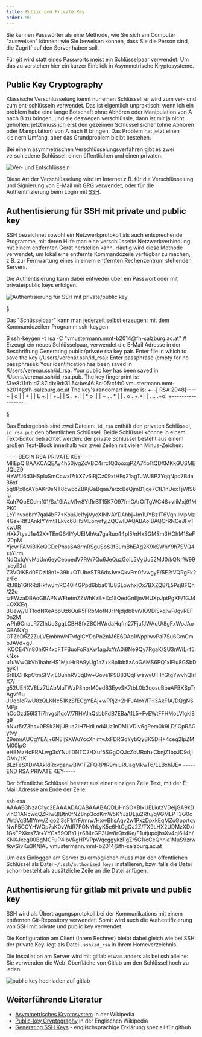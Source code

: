 ```yaml
---
title: Public und Private Key
order: 99
---
```


Sie kennen Passwörter als eine Methode, wie Sie sich am Computer "ausweisen" können:
wie Sie beweisen können, dass Sie die Person sind, die Zugriff auf den Server haben soll.

Für git wird statt eines Passworts meist ein Schlüsselpaar verwendet. Um
das zu verstehen hier ein kurzer Einblick in 
Asymmetrische Kryptosysteme.


## Public Key Cryptography

Klassische Verschlüsselung kennt nur einen Schlüssel: er wird
zum ver- und zum ent-schlüsseln verwendet.  Das ist eigentlich unpraktisch:
wenn ich ein problem habe eine lange Botschaft ohne Abhören oder Manipulation von A nach B zu bringen,
und sie deswegen verschlüssle, dann ist mir ja nicht geholfen: jetzt muss ich erst
den gezeimen Schlüssel sicher (ohne Abhören oder Manipulation) von A nach B bringen. Das Problem
hat jetzt einen kleinern Umfang, aber das Grundproblem bleibt bestehen.

Bei einem asymmetrischen Verschlüsselungsverfahren gibt es zwei verschiedene
Schlüssel: einen öffentlichen und einen privaten:

![Ver- und Entschlüsseln](/images/public_key_crypto.svg)

Diese Art der Verschlüsselung wird im Internet z.B. für die Verschlüsselung
und Signierung von E-Mail mit [GPG](https://de.wikipedia.org/wiki/GNU_Privacy_Guard) verwendet,
oder für die Authentifizierung beim Login mit [SSH](https://de.wikipedia.org/wiki/Ssh). 

## Authentisierung für SSH mit private und public key

SSH bezeichnet sowohl ein Netzwerkprotokoll als auch entsprechende Programme, 
mit deren Hilfe man eine verschlüsselte Netzwerkverbindung mit einem entfernten 
Gerät herstellen kann. Häufig wird diese Methode verwendet, um lokal eine entfernte 
Kommandozeile verfügbar zu machen, z.B. zur Fernwartung eines in einem entfernten Rechenzentrum stehenden Servers. 

Die Authentisierung kann dabei entweder über ein Passwort oder mit private/public keys erfolgen.

![Authentisierung für SSH mit private/public key](/images/ssh_login_with_public_key.svg)


§


Das "Schüsselpaar" kann man jederzeit selbst erzeugen: mit dem Kommandozeilen-Programm
ssh-keygen:

<shell caption="Erzeugung eines Schlüsselpaares">
$ ssh-keygen -t rsa -C "vmustermann.mmt-b2014@fh-salzburg.ac.at"
# Erzeugt ein neues Schlüsselpaar, verwendet die E-Mail Adresse in der Beschriftung
Generating public/private rsa key pair.
Enter file in which to save the key (/Users/verena/.ssh/id_rsa): 
Enter passphrase (empty for no passphrase):
Your identification has been saved in /Users/verena/.ssh/id_rsa.
Your public key has been saved in /Users/verena/.ssh/id_rsa.pub.
The key fingerprint is:
f3:e8:11:fb:d7:87:db:9d:31:54:be:46:8c:05:cf:b0 vmustermann.mmt-b2014@fh-salzburg.ac.at
The key's randomart image is:
+--[ RSA 2048]----+
|             o   |
|              *  |
|             E +.|
|              +..|
|        S    . +.|
|         *    o .|
|        + .  . * |
|       . o  . +.*|
|        . ..  .+o|
+-----------------+
</shell>

§


Das Endergebnis sind zwei Dateien: `id_rsa` enthält den privaten Schlüssel,
`id_rsa.pub` den öffentlichen Schlüssel.  Beide Schlüssel könnne in einem Text-Editor
betrachtet werden: der private Schlüssel besteht aus einem großen Text-Block
innerhalb von zwei Zeilen mit vielen Minus-Zeichen:


<plain caption="Beispiel für einen Privaten Schlüssel">
-----BEGIN RSA PRIVATE KEY-----
MIIEpQIBAAKCAQEAy4h50jvgZcVBC4rrc1Q3ooxgPZA74oTtQDXMKkGUSMEJQbZ9
HzWfJ6d3HSpluSmCcwxI7tkX7v6lRjCz09xtHFq21agTJWJ8P2YqqNpd7Bda36xf
5q8Px8cAYbAKr9sNT8cw6cZBKjGaBqaa7arzcBeQjmB1jqe7CtL1nUexTjWIS8iu
Xuh7QoECdmf01/Sx19lAzM1w8YtRrBT15K7O97fmGArOfTgWC48+vIiMxj91MPK0
LcYinvxdbrY7qaI4bF7+KouiJeIfyjVycXINNAYDAhbj+Im1UYBz1T6VqnIIMpMz
4Ga+Rtf3AnkIYYmtTLkvc68H5MEoryrtyjZQCwIDAQABAoIBAQCrRNCeJFyTxwUR
HXk7tyaJ1e42X+TEnG64lYyUElMhVa7gaRuo44pl5/nHxSGMSm3HOhM1SeFl70pM
YjcwlFAMiBlKeQCDePhssSA8rmRSguSpS3f3umBhEAg2K9kSWhY9h7SVQ4saYlrm
NdQxIqVvMaUm6eyCeopedV7RVr7Qu6JeQuzGoIL5VyUu52MJ0/kQNhW99jscyE2d
Z3VOIKBd0FCziI8n1+39b+OTUbeSTB6dxJweQkvFm0fvwgyE/5E2tVQRgFk2zrFc
RfJ8b1GfRRdHkfwJmRC40l4GPpd6bba01U8SLowhxjOx7BXZQB/L5Psj8FQh/22q
tzFWzaDBAoGBAPNWFtetmZZWhKzB+Xc18QedGnEjnVHUXpJptPgXF/1GJ4+QXKEq
3Uew//UT1odNXeAbpUz6OuR5FRbMofNJHNjdjdb8viVlO9DiSkqlwPJgvREF0n2M
wPh9CnaLR7ZIhUo3gqLCBH8fxZ8CHWrdaHqfm27FjufJWAqU/8gFxWoJAoGBANYg
GTZeD5Z2ZuLVEmbmVNTvfglCYDoPn2nM6E6DAp1WppIwvPai7Su6GmCmbJAVd+gJ
iKCCE4Yn80hKR4xcFTFBuoFoRaXw1agJxYrA0i8Ne9Qy7RgaK/SU3nWlL+f5kNx+
u1uWwQbVb1hahrHS1MjuHrRA9yUg1aZ+kBpIbb5zAoGAMS6PQ1xlFIu8GSbDgyK1
6rIILCHkpCtmSfVvjE0unhRV3qBw+Gove1P9B83QqFwswyUTTfGtgYwvhQIrIX7/
g52UE4XV8Lz7UAbMuTWzP8nprM0edB3EyvSK7tbL0b3qosuBbeAFBKSpTrAgvf6u
JUqpIcRwU8zQLKNc51KzSfECgYEAj+wPRj2+2HFJAloY/lT+3AkFfA/DQgNSMPjr
hCoGzd56I3Ti7hvgsi1qoV/7RHVJnQsbbFdB7EBaA1L5+FvEWtFFHMoLVlgkI8g9
oN+t5rZ3bs+0ESk2NjUBua2IH7HdLnd4Uz1nDMLVDlv6gPem0k9LD/lCpRAGytvy
29em/AUCgYEAj+6NEIj9XWuYccXhimvJxFDRGqYybQyBK5DH+4ceg2IpZMM00lpG
eHBMzHcPRALwg3sYNuIIDNTC2HXuf5SGgOQJcZoURoh+CbnjZ1bpJD9djIOMx/zK
BLzFeSXDV4AkIdRxvganwBIV1FZFQRPfR9miuRUagMkwT6/LLBxhlJE=
-----END RSA PRIVATE KEY-----
</plain>

Der öffentliche Schlüssel bestezt aus einer einzigen Zeile Text, mit
der E-Mail Adresse am Ende der Zeile:

<plain caption="Beispiel für den dazu gehörigen öffentlichen Schlüssel">
ssh-rsa AAAAB3NzaC1yc2EAAAADAQABAAABAQDLiHnSO+BlxUELiutzVDeijGA9kDvihO1ANcwqQZRIwQlBtn0fNZ8np3cdKmW5KYJzDEju2Rfu/qVGMLPT3G0cWrbVqBMlYnw/Ziqo2l3sF1rfrF/mrw/HxwBhsAqv2w1PxzDpxkEqMZoGpprtqvNwF5COYHWOp7sK0vWdR7FONYhLyK5e6HtCgQJ2Z/TX9LHX2UDMzXDxi1GsFPXkrs73t+YYCs59OBYLjz68iIzGP3Uw8rQtxiKe/F1utjupojhsXv4qi6Il4h/KNXJxcg00BgMCFuP4ibVRgHPVPpWqcggykzPgZr5G1/cCeQhhia1MuS9zrwfkwSivKu3KNlAL vmustermann.mmt-b2014@fh-salzburg.ac.at
</plain>

Um das Einloggen am Server zu ermöglichen muss man den öffentlichen Schlüssel als
Datei `~/.ssh/authorized_keys` installieren, bzw. falls die Datei schon besteht
als zusätzliche Zeile an die Datei anfügen.

## Authentisierung für gitlab mit private und public key

SSH wird als Übertragungsprotokoll bei der Kommunikations
mit einem entfernen Git-Repository verwendet. Somit wird
auch die Authentifizierung von SSH mit private und public key verwendet.

Die Konfiguration am Client (Ihrem Rechner) bleibt dabei gleich wie bei
SSH: der private Key liegt als Datei `.ssh/id_rsa` in Ihrem Homeverzeichnis.

Die Installation am Server wird mit gitlab etwas anders als bei ssh alleine:
Sie verwenden die Web-Oberfläche von Gitlab um den Schlüssel hoch zu laden:

![public key hochladen auf gitlab](/images/gitlab-public-key.png)


## Weiterführende Literatur

* [Asymmetrisches Kryptosystem](https://de.wikipedia.org/wiki/Asymmetrisches_Kryptosystem) in der Wikipedia 
* [Public-key Cryptography](https://en.wikipedia.org/wiki/Public-key_cryptography) in der Englischen Wikipedia 
* [Generating SSH Keys](https://help.github.com/articles/generating-ssh-keys) - englischsprachige Erklärung speziell für github

